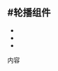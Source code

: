 #轮播组件
--- 
<div class="ui-slider">
    <ul class="ui-slider-content" style="width: 300%">
        <li><span style="background-image:url(http://placehold.sinaapp.com/?640*200)"></span></li>
        <li><span style="background-image:url(http://placehold.sinaapp.com//?640*200)"></span></li>      
        <li><span style="background-image:url(http://placehold.sinaapp.com//?640*200)"></span></li>
    </ul>
</div>
内容

<script>
window.addEventListener('load', function(){

    var slider = new fz.Scroll('.ui-slider', {
        role: 'slider',
        indicator: true,
        autoplay: true,
        interval: 3000
    });

    slider.on('beforeScrollStart', function(fromIndex, toIndex) {
        console.log(fromIndex,toIndex)
    });

    slider.on('scrollEnd', function() {
        console.log('end')
    });
})
</script>
